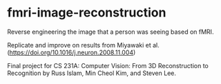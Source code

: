 # fmri-image-reconstruction
Reverse engineering the image that a person was seeing based on fMRI.

Replicate and improve on results from Miyawaki et al. (https://doi.org/10.1016/j.neuron.2008.11.004)

Final project for CS 231A: Computer Vision: From 3D Reconstruction to Recognition by Russ Islam, Min Cheol Kim, and Steven Lee.